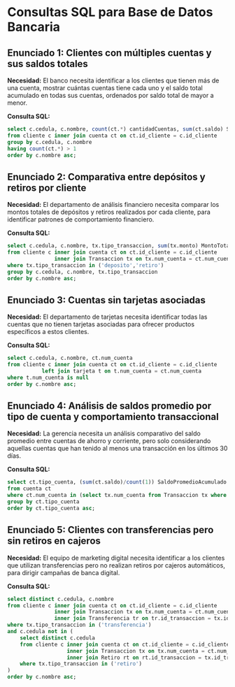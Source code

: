 # Consultas SQL para Base de Datos Bancaria

## Enunciado 1: Clientes con múltiples cuentas y sus saldos totales

**Necesidad:** El banco necesita identificar a los clientes que tienen más de una cuenta, mostrar cuántas cuentas tiene cada uno y el saldo total acumulado en todas sus cuentas, ordenados por saldo total de mayor a menor.

**Consulta SQL:**
```sql
select c.cedula, c.nombre, count(ct.*) cantidadCuentas, sum(ct.saldo) SaldoTotalAcumulado
from cliente c inner join cuenta ct on ct.id_cliente = c.id_cliente
group by c.cedula, c.nombre
having count(ct.*) > 1
order by c.nombre asc;
```

## Enunciado 2: Comparativa entre depósitos y retiros por cliente

**Necesidad:** El departamento de análisis financiero necesita comparar los montos totales de depósitos y retiros realizados por cada cliente, para identificar patrones de comportamiento financiero.

**Consulta SQL:**
```sql
select c.cedula, c.nombre, tx.tipo_transaccion, sum(tx.monto) MontoTotal
from cliente c inner join cuenta ct on ct.id_cliente = c.id_cliente
			   inner join Transaccion tx on tx.num_cuenta = ct.num_cuenta
where tx.tipo_transaccion in ('deposito','retiro')
group by c.cedula, c.nombre, tx.tipo_transaccion
order by c.nombre asc;
```

## Enunciado 3: Cuentas sin tarjetas asociadas

**Necesidad:** El departamento de tarjetas necesita identificar todas las cuentas que no tienen tarjetas asociadas para ofrecer productos específicos a estos clientes.

**Consulta SQL:**
```sql
select c.cedula, c.nombre, ct.num_cuenta
from cliente c inner join cuenta ct on ct.id_cliente = c.id_cliente
	       left join tarjeta t on t.num_cuenta = ct.num_cuenta
where t.num_cuenta is null
order by c.nombre asc;
```

## Enunciado 4: Análisis de saldos promedio por tipo de cuenta y comportamiento transaccional

**Necesidad:** La gerencia necesita un análisis comparativo del saldo promedio entre cuentas de ahorro y corriente, pero solo considerando aquellas cuentas que han tenido al menos una transacción en los últimos 30 días.

**Consulta SQL:**
```sql
select ct.tipo_cuenta, (sum(ct.saldo)/count(1)) SaldoPromedioAcumulado
from cuenta ct 
where ct.num_cuenta in (select tx.num_cuenta from Transaccion tx where fecha::DATE >= (CURRENT_DATE-30)::DATE)
group by ct.tipo_cuenta
order by ct.tipo_cuenta asc;
```

## Enunciado 5: Clientes con transferencias pero sin retiros en cajeros

**Necesidad:** El equipo de marketing digital necesita identificar a los clientes que utilizan transferencias pero no realizan retiros por cajeros automáticos, para dirigir campañas de banca digital.

**Consulta SQL:**
```sql
select distinct c.cedula, c.nombre
from cliente c inner join cuenta ct on ct.id_cliente = c.id_cliente
			   inner join Transaccion tx on tx.num_cuenta = ct.num_cuenta
			   inner join Transferencia tr on tr.id_transaccion = tx.id_transaccion
where tx.tipo_transaccion in ('transferencia')
and c.cedula not in (
	select distinct c.cedula
	from cliente c inner join cuenta ct on ct.id_cliente = c.id_cliente
				   inner join Transaccion tx on tx.num_cuenta = ct.num_cuenta
				   inner join Retiro rt on rt.id_transaccion = tx.id_transaccion and 	rt.canal in ('cajero')
	where tx.tipo_transaccion in ('retiro')
)
order by c.nombre asc;
```
